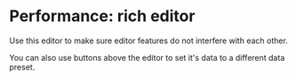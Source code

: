 # Performance: rich editor

Use this editor to make sure editor features do not interfere with each other.

You can also use buttons above the editor to set it's data to a different data preset.
